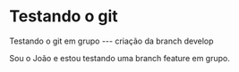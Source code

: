 # Testando o git

Testando o git em grupo --- criação da branch develop

Sou o João e estou testando uma branch feature em grupo.